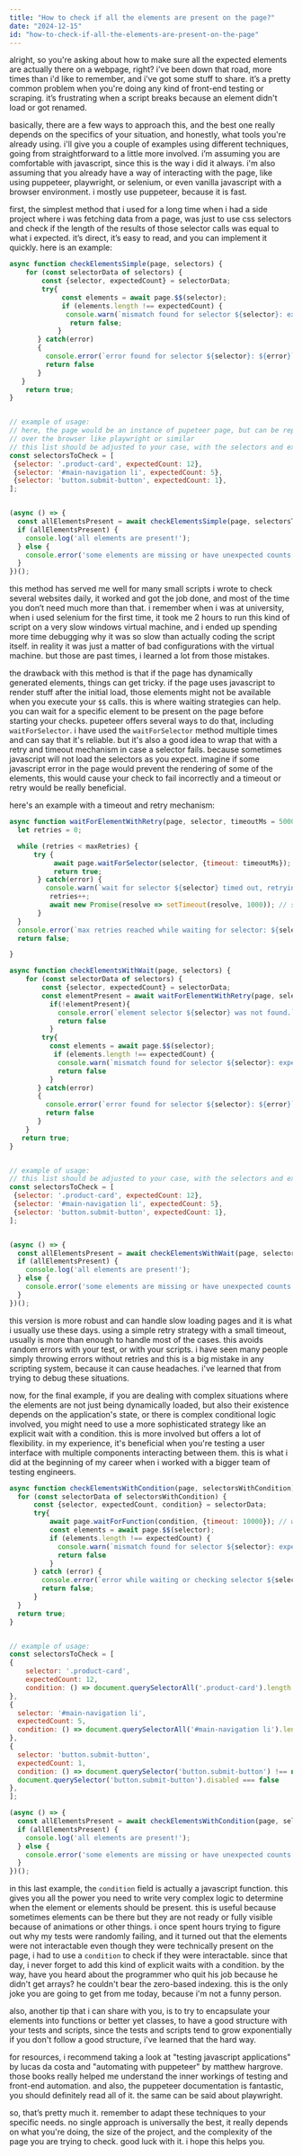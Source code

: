 ```yaml
---
title: "How to check if all the elements are present on the page?"
date: "2024-12-15"
id: "how-to-check-if-all-the-elements-are-present-on-the-page"
---
```


alright, so you're asking about how to make sure all the expected elements are actually there on a webpage, right? i’ve been down that road, more times than i'd like to remember, and i've got some stuff to share. it’s a pretty common problem when you're doing any kind of front-end testing or scraping. it’s frustrating when a script breaks because an element didn't load or got renamed.

basically, there are a few ways to approach this, and the best one really depends on the specifics of your situation, and honestly, what tools you're already using. i'll give you a couple of examples using different techniques, going from straightforward to a little more involved. i’m assuming you are comfortable with javascript, since this is the way i did it always. i'm also assuming that you already have a way of interacting with the page, like using puppeteer, playwright, or selenium, or even vanilla javascript with a browser environment. i mostly use puppeteer, because it is fast.

first, the simplest method that i used for a long time when i had a side project where i was fetching data from a page, was just to use css selectors and check if the length of the results of those selector calls was equal to what i expected. it’s direct, it’s easy to read, and you can implement it quickly. here is an example:

```javascript
async function checkElementsSimple(page, selectors) {
    for (const selectorData of selectors) {
        const {selector, expectedCount} = selectorData;
        try{
             const elements = await page.$$(selector);
             if (elements.length !== expectedCount) {
              console.warn(`mismatch found for selector ${selector}: expected ${expectedCount} , found ${elements.length}`)
               return false;
            }
       } catch(error)
       {
         console.error(`error found for selector ${selector}: ${error}`)
         return false
       }
   }
    return true;
}


// example of usage:
// here, the page would be an instance of pupeteer page, but can be replaced with any implementation of an abstraction
// over the browser like playwright or similar
// this list should be adjusted to your case, with the selectors and expected number of elements
const selectorsToCheck = [
 {selector: '.product-card', expectedCount: 12},
 {selector: '#main-navigation li', expectedCount: 5},
 {selector: 'button.submit-button', expectedCount: 1},
];


(async () => {
  const allElementsPresent = await checkElementsSimple(page, selectorsToCheck);
  if (allElementsPresent) {
    console.log('all elements are present!');
  } else {
    console.error('some elements are missing or have unexpected counts.');
  }
})();
```

this method has served me well for many small scripts i wrote to check several websites daily, it worked and got the job done, and most of the time you don’t need much more than that. i remember when i was at university, when i used selenium for the first time, it took me 2 hours to run this kind of script on a very slow windows virtual machine, and i ended up spending more time debugging why it was so slow than actually coding the script itself. in reality it was just a matter of bad configurations with the virtual machine. but those are past times, i learned a lot from those mistakes.

the drawback with this method is that if the page has dynamically generated elements, things can get tricky. if the page uses javascript to render stuff after the initial load, those elements might not be available when you execute your `$$` calls. this is where waiting strategies can help. you can wait for a specific element to be present on the page before starting your checks. pupeteer offers several ways to do that, including `waitForSelector`. i have used the `waitForSelector` method multiple times and can say that it's reliable. but it's also a good idea to wrap that with a retry and timeout mechanism in case a selector fails. because sometimes javascript will not load the selectors as you expect. imagine if some javascript error in the page would prevent the rendering of some of the elements, this would cause your check to fail incorrectly and a timeout or retry would be really beneficial.

here's an example with a timeout and retry mechanism:

```javascript
async function waitForElementWithRetry(page, selector, timeoutMs = 5000, maxRetries = 3) {
  let retries = 0;

  while (retries < maxRetries) {
      try {
           await page.waitForSelector(selector, {timeout: timeoutMs});
           return true;
       } catch(error) {
         console.warn(`wait for selector ${selector} timed out, retrying... attempt ${retries + 1} of ${maxRetries}`);
          retries++;
          await new Promise(resolve => setTimeout(resolve, 1000)); // small delay between retries
       }
  }
  console.error(`max retries reached while waiting for selector: ${selector}`);
  return false;

}

async function checkElementsWithWait(page, selectors) {
    for (const selectorData of selectors) {
        const {selector, expectedCount} = selectorData;
        const elementPresent = await waitForElementWithRetry(page, selector);
          if(!elementPresent){
            console.error(`element selector ${selector} was not found.`)
            return false
          }
        try{
          const elements = await page.$$(selector);
           if (elements.length !== expectedCount) {
            console.warn(`mismatch found for selector ${selector}: expected ${expectedCount} , found ${elements.length}`)
            return false
          }
       } catch(error)
       {
         console.error(`error found for selector ${selector}: ${error}`)
         return false
       }
    }
   return true;
}


// example of usage:
// this list should be adjusted to your case, with the selectors and expected number of elements
const selectorsToCheck = [
 {selector: '.product-card', expectedCount: 12},
 {selector: '#main-navigation li', expectedCount: 5},
 {selector: 'button.submit-button', expectedCount: 1},
];


(async () => {
  const allElementsPresent = await checkElementsWithWait(page, selectorsToCheck);
  if (allElementsPresent) {
    console.log('all elements are present!');
  } else {
    console.error('some elements are missing or have unexpected counts.');
  }
})();

```

this version is more robust and can handle slow loading pages and it is what i usually use these days. using a simple retry strategy with a small timeout, usually is more than enough to handle most of the cases. this avoids random errors with your test, or with your scripts. i have seen many people simply throwing errors without retries and this is a big mistake in any scripting system, because it can cause headaches. i've learned that from trying to debug these situations.

now, for the final example, if you are dealing with complex situations where the elements are not just being dynamically loaded, but also their existence depends on the application's state, or there is complex conditional logic involved, you might need to use a more sophisticated strategy like an explicit wait with a condition. this is more involved but offers a lot of flexibility. in my experience, it's beneficial when you're testing a user interface with multiple components interacting between them. this is what i did at the beginning of my career when i worked with a bigger team of testing engineers.

```javascript
async function checkElementsWithCondition(page, selectorsWithCondition) {
  for (const selectorData of selectorsWithCondition) {
      const {selector, expectedCount, condition} = selectorData;
      try{
          await page.waitForFunction(condition, {timeout: 10000}); // wait until the condition is true, with a timeout
          const elements = await page.$$(selector);
          if (elements.length !== expectedCount) {
            console.warn(`mismatch found for selector ${selector}: expected ${expectedCount} , found ${elements.length}`)
            return false
          }
      } catch (error) {
        console.error(`error while waiting or checking selector ${selector}: ${error}`)
        return false;
      }
  }
  return true;
}


// example of usage:
const selectorsToCheck = [
{
    selector: '.product-card',
    expectedCount: 12,
    condition: () => document.querySelectorAll('.product-card').length > 0,
},
{
  selector: '#main-navigation li',
  expectedCount: 5,
  condition: () => document.querySelectorAll('#main-navigation li').length === 5,
},
{
  selector: 'button.submit-button',
  expectedCount: 1,
  condition: () => document.querySelector('button.submit-button') !== null &&
  document.querySelector('button.submit-button').disabled === false
},
];

(async () => {
  const allElementsPresent = await checkElementsWithCondition(page, selectorsToCheck);
  if (allElementsPresent) {
    console.log('all elements are present!');
  } else {
    console.error('some elements are missing or have unexpected counts.');
  }
})();
```

in this last example, the `condition` field is actually a javascript function. this gives you all the power you need to write very complex logic to determine when the element or elements should be present. this is useful because sometimes elements can be there but they are not ready or fully visible because of animations or other things. i once spent hours trying to figure out why my tests were randomly failing, and it turned out that the elements were not interactable even though they were technically present on the page, i had to use a `condition` to check if they were interactable. since that day, i never forget to add this kind of explicit waits with a condition. by the way, have you heard about the programmer who quit his job because he didn't get arrays? he couldn't bear the zero-based indexing. this is the only joke you are going to get from me today, because i'm not a funny person.

also, another tip that i can share with you, is to try to encapsulate your elements into functions or better yet classes, to have a good structure with your tests and scripts, since the tests and scripts tend to grow exponentially if you don't follow a good structure, i've learned that the hard way.

for resources, i recommend taking a look at "testing javascript applications" by lucas da costa and "automating with puppeteer" by matthew hargrove. those books really helped me understand the inner workings of testing and front-end automation. and also, the puppeteer documentation is fantastic, you should definitely read all of it. the same can be said about playwright.

so, that’s pretty much it. remember to adapt these techniques to your specific needs. no single approach is universally the best, it really depends on what you're doing, the size of the project, and the complexity of the page you are trying to check. good luck with it. i hope this helps you.
